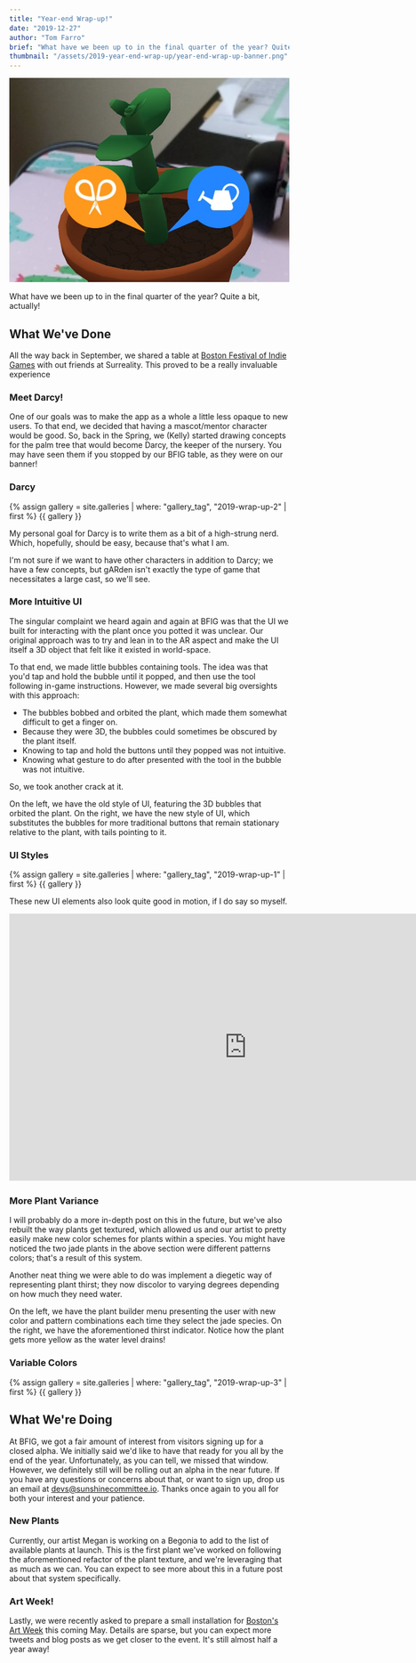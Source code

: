 ```yaml
---
title: "Year-end Wrap-up!"
date: "2019-12-27"
author: "Tom Farro"
brief: "What have we been up to in the final quarter of the year? Quite a bit, actually!"
thumbnail: "/assets/2019-year-end-wrap-up/year-end-wrap-up-banner.png"
---
```

 
![events](../assets/2019-year-end-wrap-up/year-end-wrap-up-banner.png)
 
What have we been up to in the final quarter of the year? Quite a bit, actually!
 
<!--more-->
 
## What We've Done
 
All the way back in September, we shared a table at [Boston Festival of Indie Games][bfig] with out friends at Surreality. This proved to be a really invaluable experience
 
 
### Meet Darcy!
 
One of our goals was to make the app as a whole a little less opaque to new users. To that end, we decided that having a mascot/mentor character would be good. So, back in the Spring, we (Kelly) started drawing concepts for the palm tree that would become Darcy, the keeper of the nursery. You may have seen them if you stopped by our BFIG table, as they were on our banner!
 
<div>
 <h3 id="gallery">Darcy</h3>
 {% assign gallery = site.galleries | where: "gallery_tag", "2019-wrap-up-2" | first %}
 {{ gallery }}
</div>
 
My personal goal for Darcy is to write them as a bit of a high-strung nerd. Which, hopefully, should be easy, because that's what I am.
 
I'm not sure if we want to have other characters in addition to Darcy; we have a few concepts, but gARden isn't exactly the type of game that necessitates a large cast, so we'll see.
 
### More Intuitive UI
 
The singular complaint we heard again and again at BFIG was that the UI we built for interacting with the plant once you potted it was unclear. Our original approach was to try and lean in to the AR aspect and make the UI itself a 3D object that felt like it existed in world-space.
 
To that end, we made little bubbles containing tools. The idea was that you'd tap and hold the bubble until it popped, and then use the tool following in-game instructions. However, we made several big oversights with this approach:
 
<ul>
   <li>The bubbles bobbed and orbited the plant, which made them somewhat difficult to get a finger on.</li>
   <li>Because they were 3D, the bubbles could sometimes be obscured by the plant itself.</li>
   <li>Knowing to tap and hold the buttons until they popped was not intuitive.</li>
   <li>Knowing what gesture to do after presented with the tool in the bubble was not intuitive.</li>
</ul>
 
So, we took another crack at it.
 
On the left, we have the old style of UI, featuring the 3D bubbles that orbited the plant. On the right, we have the new style of UI, which substitutes the bubbles for more traditional buttons that remain stationary relative to the plant, with tails pointing to it.
 
<div>
 <h3 id="gallery">UI Styles</h3>
 {% assign gallery = site.galleries | where: "gallery_tag", "2019-wrap-up-1" | first %}
 {{ gallery }}
</div>
 
These new UI elements also look quite good in motion, if I do say so myself.
 
<div class="video-container">
<iframe width="853" height="480" src="https://www.youtube.com/embed/4ahqIZz7spc" frameborder="0" allowfullscreen>
</iframe>
</div>
 
### More Plant Variance
 
I will probably do a more in-depth post on this in the future, but we've also rebuilt the way plants get textured, which allowed us and our artist to pretty easily make new color schemes for plants within a species. You might have noticed the two jade plants in the above section were different patterns colors; that's a result of this system.
 
Another neat thing we were able to do was implement a diegetic way of representing plant thirst; they now discolor to varying degrees depending on how much they need water.
 
On the left, we have the plant builder menu presenting the user with new color and pattern combinations each time they select the jade species. On the right, we have the aforementioned thirst indicator. Notice how the plant gets more yellow as the water level drains!
 
<div>
 <h3 id="gallery">Variable Colors</h3>
 {% assign gallery = site.galleries | where: "gallery_tag", "2019-wrap-up-3" | first %}
 {{ gallery }}
</div>
 
## What We're Doing
 
At BFIG, we got a fair amount of interest from visitors signing up for a closed alpha. We initially said we'd like to have that ready for you all by the end of the year. Unfortunately, as you can tell, we missed that window. However, we definitely still will be rolling out an alpha in the near future. If you have any questions or concerns about that, or want to sign up, drop us an email at <a target="_blank" href="mailto:devs@sunshinecommittee.io">devs@sunshinecommittee.io</a>. Thanks once again to you all for both your interest and your patience.
 
### New Plants
 
Currently, our artist Megan is working on a Begonia to add to the list of available plants at launch. This is the first plant we've worked on following the aforementioned refactor of the plant texture, and we're leveraging that as much as we can. You can expect to see more about this in a future post about that system specifically.
 
### Art Week!
 
Lastly, we were recently asked to prepare a small installation for [Boston's Art Week][artweek] this coming May. Details are sparse, but you can expect more tweets and blog posts as we get closer to the event. It's still almost half a year away!
 
[artweek]: http://www.artweekma.org/
 
[garden]: ../games/garden
 
[bfig]: https://www.bostonfig.com/
 

